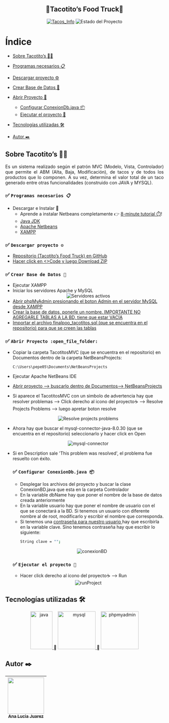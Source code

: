 
<section align="center">
  <h1 align="center">🌮Tacotito’s Food Truck🌮</h1>
  <a href="https://www.mentta.com/blog/origen-de-los-tacos-mexicanos/" target="_blank"><img src="https://i.ibb.co/WHRGpcz/foodtruck.jpg" alt="Tacos_Info"></a>
   
   <img src="https://img.shields.io/badge/STATE-FINISHED-green" alt="Estado del Proyecto">
</section>


# Índice
- [Sobre Tacotito’s 🌮🚚](#sobre-tacotitos-🌮🚚)

- [Programas necesarios 📋](#white_check_mark-programas-necesarios-📋)

- [Descargar proyecto ⚙️](#white_check_mark-descargar-proyecto-⚙️)
   
- [Crear Base de Datos 🔧](#white_check_mark-crear-base-de-datos-🔧)


- [Abrir Proyecto :open_file_folder:](#white_check_mark-abrir-proyecto-open_file_folder)
    - [Configurar ConexionDb.java 📦](#white_check_mark-configurar-conexiondbjava-📦)
    - [Ejecutar el proyecto 🚀](#white_check_mark-ejecutar-el-proyecto-🚀)




- [Tecnologías utilizadas 🛠️](#tecnologías-utilizadas-🛠️)

- [Autor ✒️](#autor-✒️)


## Sobre Tacotito’s 🌮🚚

<p align="justify">
Es un sistema realizado según el patrón MVC (Modelo, Vista, Controlador) que permite el ABM (Alta, Baja, Modificación), de tacos y de todos los productos que lo componen. A su vez, determina el valor total de un taco generado entre otras funcionalidades (construido con JAVA y MYSQL).
</p>



### :white_check_mark: `Programas necesarios 📋`
- Descargar e Instalar :arrow_down_small: 
  - Aprende a instalar Netbeans completamente :point_right: [8-minute tutorial ⏱️](https://www.youtube.com/watch?v=MXHsvSvJpHI)! 
  - <a href="https://www.oracle.com/ar/java/technologies/downloads/" target="_blank"> 
        Java JDK
    </a>    
  - <a href="https://netbeans.apache.org/" target="_blank"> 
        Apache Netbeans
    </a> 
  - <a href="https://www.apachefriends.org/es/index.html" target="_blank"> 
        XAMPP
    </a> 

### :white_check_mark: `Descargar proyecto ⚙️`
- <a href="https://github.com/manita02/Tacotitos" target="_blank"> Repositorio (Tacotito’s Food Truck) en GitHub </a>
- <a href="https://docs.github.com/es/repositories/working-with-files/using-files/downloading-source-code-archives" target="_blank"> Hacer click en <>Code y luego Download ZIP </a>

### :white_check_mark: `Crear Base de Datos 🔧` 
- Ejecutar XAMPP
- Iniciar los servidores Apache y MySQL
  <section align="center">
       <img src="https://upload.wikimedia.org/wikipedia/commons/d/de/XAMPP_Windows_10.PNG" alt="Servidores activos">
  </section>
- <a href="https://www.youtube.com/watch?v=giCmjKBmK6A" target="_blank"> Abrir phpMyAdmin presionando el boton Admin en el servidor MySQL desde XAMPP </a> 
- <a href="https://disenowebakus.net/crear-una-base-de-datos-phpmyadmin-mysql-php.php" target="_blank"> Crear la base de datos, ponerle un nombre. IMPORTANTE NO AGREGARLE TABLAS A LA BD, tiene que estar VACÍA </a> 
- <a href="https://help.one.com/hc/es/articles/115005588189--C%C3%B3mo-importar-una-base-de-datos-a-phpMyAdmin-" target="_blank"> Importar el archivo finalpoo_tacotitos.sql (que se encuentra en el repositorio) para que se creen las tablas </a> 

### :white_check_mark: `Abrir Proyecto :open_file_folder:`
- Copiar la carpeta TacotitosMVC (que se encuentra en el repositorio) en Documentos dentro de la carpeta NetBeansProjects: 
    ```
    C:\Users\pepe05\Documents\NetBeansProjects
    ```
- Ejecutar Apache NetBeans IDE
- <a href="https://www.youtube.com/watch?v=pqvPri4enR4" target="_blank"> Abrir proyecto --> buscarlo dentro de Documentos--> NetBeansProjects </a> 
- Si aparece el TacotitosMVC con un simbolo de advertencia hay que resolver problemas --> Click derecho al icono del proyecto☕ --> Resolve Projects Problems --> luego apretar boton resolve
  <section align="center">
       <img src="https://i.ibb.co/RcBp1MK/resolve.jpg" alt="Resolve projects problems">
  </section>
- Ahora hay que buscar el mysql-connector-java-8.0.30 (que se encuentra en el repositorio) seleccionarlo y hacer click en Open
  <section align="center">
       <img src="https://i.ibb.co/k2MVYSz/mysql-Connector.jpg" alt="mysql-connector">
  </section>
- Si en Description sale 'This problem was resolved', el problema fue resuelto con éxito.

   ### :white_check_mark: `Configurar ConexionDb.java 📦`
   - Desplegar los archivos del proyecto y buscar la clase ConexionBD.java que esta en la carpeta Controlador
   - En la variable dbName hay que poner el nombre de la base de datos creada anteriormente
   - En la variable usuario hay que poner el nombre de usuario con el que se conectará a la BD. Si tenemos un usuario con diferente nombre al de root, modificarlo y escribir el nombre que corresponda. 
   - Si tenemos una <a href="https://www.mclibre.org/consultar/webapps/lecciones/phpmyadmin-1-soluciones.html" target="_blank"> contraseña para nuestro usuario </a> hay que escribirla en la variable clave. Sino tenemos contraseña hay que escribir lo siguiente:
     ```bash
     String clave = "";
     ```
     <section align="center">
       <img src="https://i.ibb.co/gjgQMZg/conexion-BD.jpg" alt="conexionBD">
     </section>

    ### :white_check_mark: `Ejecutar el proyecto 🚀`
    - Hacer click derecho al icono del proyecto☕ --> Run
    <section align="center">
       <img src="https://i.ibb.co/vqpN0qR/run-Project.jpg" alt="runProject">
    </section>
   
   
## Tecnologías utilizadas 🛠️
<section align="center">
<a href="https://www.java.com/es/download/help/whatis_java.html#:~:text=Java%20es%20una%20plataforma%20inform%C3%A1tica,crean%20muchos%20servicios%20y%20aplicaciones." target="_blank"> <img src="https://www.sommelierdecafe.com/wp-content/uploads/2009/06/java-logo1-1.png" alt="java" width="70" height="120"/> </a> 🔩
<a href="https://www.ionos.es/digitalguide/servidores/know-how/que-es-mysql/#:~:text=MySQL%20es%20un%20sistema%20de,por%20ejemplo%2C%20WordPress%20y%20TYPO3." target="_blank"> <img class="img" src="https://styles.redditmedia.com/t5_2qm6k/styles/communityIcon_dhjr6guc03x51.png" alt="mysql" width="120" height="120"/> </a> 🔩
<a href="https://www.phpmyadmin.net/" target="_blank"> <img class="img" src="https://www.techspot.com/images2/downloads/topdownload/2014/05/phpMyAdmin.png" alt="phpmyadmin" width="120" height="120"/> </a>
</section>




## Autor ✒️
| [<img src="https://img.freepik.com/vector-premium/logotipo-playa-isla-tropical-ilustracion-insignia-surf-vintage_194708-664.jpg" width=115><br><sub>Ana Lucia Juarez</sub>](https://github.com/manita02) | 
| :---: |
